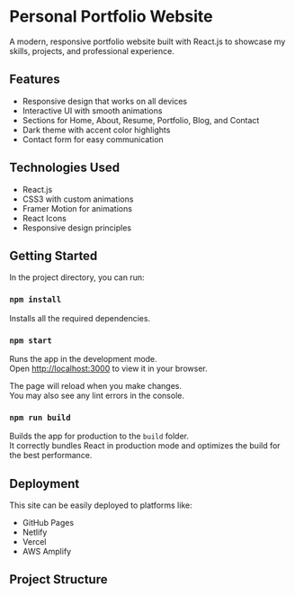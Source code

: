 # Personal Portfolio Website

A modern, responsive portfolio website built with React.js to showcase my skills, projects, and professional experience.

## Features

- Responsive design that works on all devices
- Interactive UI with smooth animations
- Sections for Home, About, Resume, Portfolio, Blog, and Contact
- Dark theme with accent color highlights
- Contact form for easy communication

## Technologies Used

- React.js
- CSS3 with custom animations
- Framer Motion for animations
- React Icons
- Responsive design principles

## Getting Started

In the project directory, you can run:

### `npm install`

Installs all the required dependencies.

### `npm start`

Runs the app in the development mode.\
Open [http://localhost:3000](http://localhost:3000) to view it in your browser.

The page will reload when you make changes.\
You may also see any lint errors in the console.

### `npm run build`

Builds the app for production to the `build` folder.\
It correctly bundles React in production mode and optimizes the build for the best performance.

## Deployment

This site can be easily deployed to platforms like:
- GitHub Pages
- Netlify
- Vercel
- AWS Amplify

## Project Structure